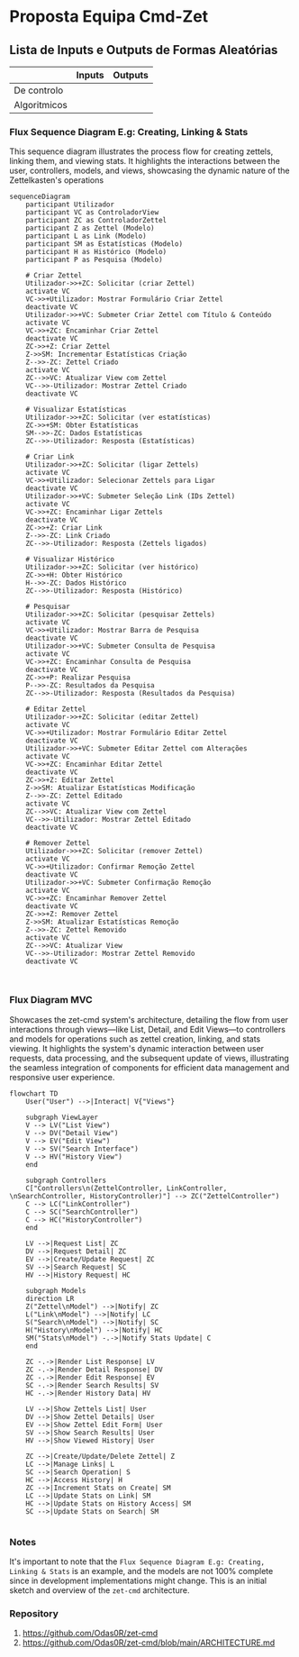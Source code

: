 # Proposta Equipa Cmd-Zet

## Lista de Inputs e Outputs de Formas Aleatórias

|              | Inputs | Outputs |
| ------------ | ------ | ------- |
| De controlo  |        |         |
| Algoritmicos |        |         |

### Flux Sequence Diagram E.g: Creating, Linking & Stats

This sequence diagram illustrates the process flow for creating zettels,
linking them, and viewing stats. It highlights the interactions between the
user, controllers, models, and views, showcasing the dynamic nature of the
Zettelkasten's operations

```mermaid
sequenceDiagram
    participant Utilizador
    participant VC as ControladorView
    participant ZC as ControladorZettel
    participant Z as Zettel (Modelo)
    participant L as Link (Modelo)
    participant SM as Estatísticas (Modelo)
    participant H as Histórico (Modelo)
    participant P as Pesquisa (Modelo)

    # Criar Zettel
    Utilizador->>+ZC: Solicitar (criar Zettel)
    activate VC
    VC->>+Utilizador: Mostrar Formulário Criar Zettel
    deactivate VC
    Utilizador->>+VC: Submeter Criar Zettel com Título & Conteúdo
    activate VC
    VC->>+ZC: Encaminhar Criar Zettel
    deactivate VC
    ZC->>+Z: Criar Zettel
    Z->>SM: Incrementar Estatísticas Criação
    Z-->>-ZC: Zettel Criado
    activate VC
    ZC-->>VC: Atualizar View com Zettel
    VC-->>-Utilizador: Mostrar Zettel Criado
    deactivate VC

    # Visualizar Estatísticas
    Utilizador->>+ZC: Solicitar (ver estatísticas)
    ZC->>+SM: Obter Estatísticas
    SM-->>-ZC: Dados Estatísticas
    ZC-->>-Utilizador: Resposta (Estatísticas)

    # Criar Link
    Utilizador->>+ZC: Solicitar (ligar Zettels)
    activate VC
    VC->>+Utilizador: Selecionar Zettels para Ligar
    deactivate VC
    Utilizador->>+VC: Submeter Seleção Link (IDs Zettel)
    activate VC
    VC->>+ZC: Encaminhar Ligar Zettels
    deactivate VC
    ZC->>+Z: Criar Link
    Z-->>-ZC: Link Criado
    ZC-->>-Utilizador: Resposta (Zettels ligados)

    # Visualizar Histórico
    Utilizador->>+ZC: Solicitar (ver histórico)
    ZC->>+H: Obter Histórico
    H-->>-ZC: Dados Histórico
    ZC-->>-Utilizador: Resposta (Histórico)

    # Pesquisar
    Utilizador->>+ZC: Solicitar (pesquisar Zettels)
    activate VC
    VC->>+Utilizador: Mostrar Barra de Pesquisa
    deactivate VC
    Utilizador->>+VC: Submeter Consulta de Pesquisa
    activate VC
    VC->>+ZC: Encaminhar Consulta de Pesquisa
    deactivate VC
    ZC->>+P: Realizar Pesquisa
    P-->>-ZC: Resultados da Pesquisa
    ZC-->>-Utilizador: Resposta (Resultados da Pesquisa)

    # Editar Zettel
    Utilizador->>+ZC: Solicitar (editar Zettel)
    activate VC
    VC->>+Utilizador: Mostrar Formulário Editar Zettel
    deactivate VC
    Utilizador->>+VC: Submeter Editar Zettel com Alterações
    activate VC
    VC->>+ZC: Encaminhar Editar Zettel
    deactivate VC
    ZC->>+Z: Editar Zettel
    Z->>SM: Atualizar Estatísticas Modificação
    Z-->>-ZC: Zettel Editado
    activate VC
    ZC-->>VC: Atualizar View com Zettel
    VC-->>-Utilizador: Mostrar Zettel Editado
    deactivate VC

    # Remover Zettel
    Utilizador->>+ZC: Solicitar (remover Zettel)
    activate VC
    VC->>+Utilizador: Confirmar Remoção Zettel
    deactivate VC
    Utilizador->>+VC: Submeter Confirmação Remoção
    activate VC
    VC->>+ZC: Encaminhar Remover Zettel
    deactivate VC
    ZC->>+Z: Remover Zettel
    Z->>SM: Atualizar Estatísticas Remoção
    Z-->>-ZC: Zettel Removido
    activate VC
    ZC-->>VC: Atualizar View
    VC-->>-Utilizador: Mostrar Zettel Removido
    deactivate VC



```

### Flux Diagram MVC

Showcases the zet-cmd system's architecture, detailing the flow from user
interactions through views—like List, Detail, and Edit Views—to controllers and
models for operations such as zettel creation, linking, and stats viewing. It
highlights the system's dynamic interaction between user requests, data
processing, and the subsequent update of views, illustrating the seamless
integration of components for efficient data management and responsive user
experience.

```mermaid
flowchart TD
    User("User") -->|Interact| V{"Views"}

    subgraph ViewLayer
    V --> LV("List View")
    V --> DV("Detail View")
    V --> EV("Edit View")
    V --> SV("Search Interface")
    V --> HV("History View")
    end

    subgraph Controllers
    C["Controllers\n(ZettelController, LinkController, \nSearchController, HistoryController)"] --> ZC("ZettelController")
    C --> LC("LinkController")
    C --> SC("SearchController")
    C --> HC("HistoryController")
    end

    LV -->|Request List| ZC
    DV -->|Request Detail| ZC
    EV -->|Create/Update Request| ZC
    SV -->|Search Request| SC
    HV -->|History Request| HC

    subgraph Models
    direction LR
    Z("Zettel\nModel") -->|Notify| ZC
    L("Link\nModel") -->|Notify| LC
    S("Search\nModel") -->|Notify| SC
    H("History\nModel") -->|Notify| HC
    SM("Stats\nModel") -.->|Notify Stats Update| C
    end

    ZC -.->|Render List Response| LV
    ZC -.->|Render Detail Response| DV
    ZC -.->|Render Edit Response| EV
    SC -.->|Render Search Results| SV
    HC -.->|Render History Data| HV

    LV -->|Show Zettels List| User
    DV -->|Show Zettel Details| User
    EV -->|Show Zettel Edit Form| User
    SV -->|Show Search Results| User
    HV -->|Show Viewed History| User

    ZC -->|Create/Update/Delete Zettel| Z
    LC -->|Manage Links| L
    SC -->|Search Operation| S
    HC -->|Access History| H
    ZC -->|Increment Stats on Create| SM
    LC -->|Update Stats on Link| SM
    HC -->|Update Stats on History Access| SM
    SC -->|Update Stats on Search| SM


```

### Notes

It's important to note that the `Flux Sequence Diagram E.g: Creating, Linking &
Stats` is an example, and the models are not 100% complete since in development
implementations might change. This is an initial sketch and overview of the
`zet-cmd` architecture.

### Repository

1. <https://github.com/Odas0R/zet-cmd>
2. <https://github.com/Odas0R/zet-cmd/blob/main/ARCHITECTURE.md>
